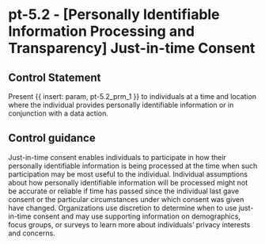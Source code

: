 # pt-5.2 - \[Personally Identifiable Information Processing and Transparency\] Just-in-time Consent

## Control Statement

Present {{ insert: param, pt-5.2_prm_1 }} to individuals at a time and location where the individual provides personally identifiable information or in conjunction with a data action.

## Control guidance

Just-in-time consent enables individuals to participate in how their personally identifiable information is being processed at the time when such participation may be most useful to the individual. Individual assumptions about how personally identifiable information will be processed might not be accurate or reliable if time has passed since the individual last gave consent or the particular circumstances under which consent was given have changed. Organizations use discretion to determine when to use just-in-time consent and may use supporting information on demographics, focus groups, or surveys to learn more about individuals’ privacy interests and concerns.

